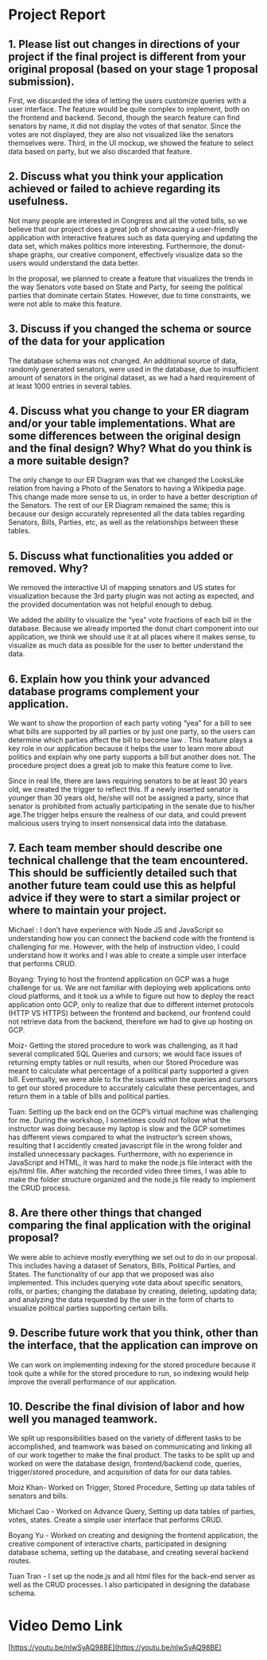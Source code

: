 # Project Report

## 1. Please list out changes in directions of your project if the final project is different from your original proposal (based on your stage 1 proposal submission).

First, we discarded the idea of letting the users customize queries with a user interface. The feature would be quite complex to implement, both on the frontend and backend. Second, though the search feature can find senators by name, it did not display the votes of that senator. Since the votes are not displayed, they are also not visualized like the senators themselves were. Third, in the UI mockup, we showed the feature to select data based on party, but we also discarded that feature.

## 2. Discuss what you think your application achieved or failed to achieve regarding its usefulness.

Not many people are interested in Congress and all the voted bills, so we believe that our project does a great job of showcasing a user-friendly application with interactive features such as data querying and updating the data set, which makes politics more interesting. Furthermore, the donut-shape graphs, our creative component, effectively visualize data so the users would understand the data better.

In the proposal, we planned to create a feature that visualizes the trends in the way Senators vote based on State and Party, for seeing the political parties that dominate certain States. However, due to time constraints, we were not able to make this feature.

## 3. Discuss if you changed the schema or source of the data for your application

The database schema was not changed. An additional source of data, randomly generated senators, were used in the database, due to insufficient amount of senators in the original dataset, as we had a hard requirement of at least 1000 entries in several tables.

## 4. Discuss what you change to your ER diagram and/or your table implementations. What are some differences between the original design and the final design? Why? What do you think is a more suitable design?

The only change to our ER Diagram was that we changed the LooksLike relation from having a Photo of the Senators to having a Wikipedia page. This change made more sense to us, in order to have a better description of the Senators. The rest of our ER Diagram remained the same; this is because our design accurately represented all the data tables regarding Senators, Bills, Parties, etc, as well as the relationships between these tables.

## 5. Discuss what functionalities you added or removed. Why?

We removed the interactive UI of mapping senators and US states for visualization because the 3rd party plugin was not acting as expected, and the provided documentation was not helpful enough to debug.

We added the ability to visualize the “yea” vote fractions of each bill in the database. Because we already imported the donut chart component into our application, we think we should use it at all places where it makes sense, to visualize as much data as possible for the user to better understand the data.

## 6. Explain how you think your advanced database programs complement your application.

We want to show the proportion of each party voting “yea” for a bill to see what bills are supported by all parties or by just one party, so the users can determine which parties affect the bill to become law . This feature plays a key role in our application because it helps the user to learn more about politics and explain why one party supports a bill but another does not. The procedure project does a great job to make this feature come to live.

Since in real life, there are laws requiring senators to be at least 30 years old, we created the trigger to reflect this. If a newly inserted senator is younger than 30 years old, he/she will not be assigned a party, since that senator is prohibited from actually participating in the senate due to his/her age.The trigger helps ensure the realness of our data, and could prevent malicious users trying to insert nonsensical data into the database.

## 7. Each team member should describe one technical challenge that the team encountered.  This should be sufficiently detailed such that another future team could use this as helpful advice if they were to start a similar project or where to maintain your project.

Michael : I don’t have experience with Node JS and JavaScript so understanding how you can connect the backend code with the frontend is challenging for me. However, with the help of instruction video, I could understand how it works and I was able to create a simple user interface that performs CRUD.

Boyang: Trying to host the frontend application on GCP was a huge challenge for us. We are not familiar with deploying web applications onto cloud platforms, and it took us a while to figure out how to deploy the react application onto GCP, only to realize that due to different internet protocols (HTTP VS HTTPS) between the frontend and backend, our frontend could not retrieve data from the backend, therefore we had to give up hosting on GCP.

Moiz- Getting the stored procedure to work was challenging, as it had several complicated SQL Queries and cursors; we would face issues of returning empty tables or null results, when our Stored Procedure was meant to calculate what percentage of a political party supported a given bill. Eventually, we were able to fix the issues within the queries and cursors to get our stored procedure to accurately calculate these percentages, and return them in a table of bills and political parties.

Tuan: Setting up the back end on the GCP’s virtual machine was challenging for me. During the workshop, I sometimes could not follow what the instructor was doing because my laptop is slow and the GCP sometimes has different views compared to what the instructor’s screen shows, resulting that I accidently created javascript file in the wrong folder and installed unnecessary packages. Furthermore, with no experience in JavaScript and HTML, it was hard to make the node.js file interact with the ejs/html file. After watching the recorded video three times, I was able to make the folder structure organized and the node.js file ready to implement the CRUD process.

## 8. Are there other things that changed comparing the final application with the original proposal?

We were able to achieve mostly everything we set out to do in our proposal. This includes having a dataset of Senators, Bills, Political Parties, and States. The functionality of our app that we proposed was also implemented. This includes querying vote data about specific senators, rolls, or parties; changing the database by creating, deleting, updating data; and analyzing the data requested by the user in the form of charts to visualize political parties supporting certain bills.

## 9. Describe future work that you think, other than the interface, that the application can improve on

We can work on implementing indexing for the stored procedure because it took quite a while for the stored procedure to run, so indexing would help improve the overall performance of our application.

## 10. Describe the final division of labor and how well you managed teamwork.

We split up responsibilities based on the variety of different tasks to be accomplished, and teamwork was based on communicating and linking all of our work together to make the final product. The tasks to be split up and worked on were the database design, frontend/backend code, queries, trigger/stored procedure, and acquisition of data for our data tables.

Moiz Khan- Worked on Trigger, Stored Procedure, Setting up data tables of senators and bills.

Michael Cao - Worked on Advance Query, Setting up data tables of parties, votes, states. Create a simple user interface that performs CRUD.

Boyang Yu - Worked on creating and designing the frontend application, the creative component of interactive charts, participated in designing database schema, setting up the database, and creating several backend routes.

Tuan Tran - I set up the node.js and all html files for the back-end server as well as the CRUD processes. I also participated in designing the database schema.

# Video Demo Link

[https://youtu.be/nlwSyAQ98BE](https://youtu.be/nlwSyAQ98BE)
